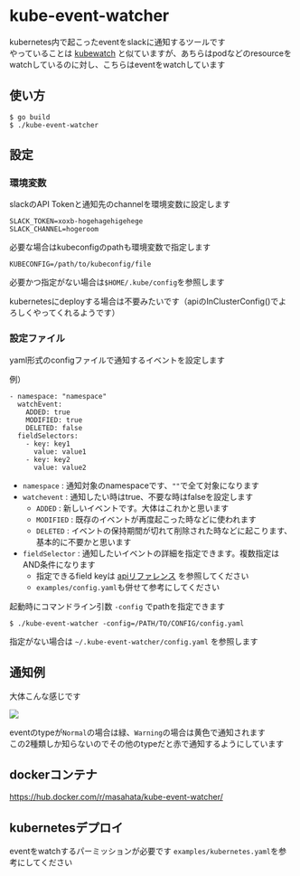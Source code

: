kube-event-watcher
=====

kubernetes内で起こったeventをslackに通知するツールです  
やっていることは <a href="https://github.com/bitnami-labs/kubewatch">kubewatch</a> と似ていますが、あちらはpodなどのresourceをwatchしているのに対し、こちらはeventをwatchしています  


## 使い方
```
$ go build
$ ./kube-event-watcher
```

## 設定

### 環境変数
slackのAPI Tokenと通知先のchannelを環境変数に設定します

```
SLACK_TOKEN=xoxb-hogehagehigehege
SLACK_CHANNEL=hogeroom
```

必要な場合はkubeconfigのpathも環境変数で指定します

```
KUBECONFIG=/path/to/kubeconfig/file
```

必要かつ指定がない場合は`$HOME/.kube/config`を参照します

kubernetesにdeployする場合は不要みたいです（apiのInClusterConfig()でよろしくやってくれるようです）


### 設定ファイル
yaml形式のconfigファイルで通知するイベントを設定します

例）
```
- namespace: "namespace"
  watchEvent:
    ADDED: true
    MODIFIED: true
    DELETED: false
  fieldSelectors:
    - key: key1
      value: value1
    - key: key2
      value: value2
```

- `namespace` : 通知対象のnamespaceです、`""`で全て対象になります
- `watchevent` : 通知したい時はtrue、不要な時はfalseを設定します
  - `ADDED` : 新しいイベントです。大体はこれかと思います
  - `MODIFIED` : 既存のイベントが再度起こった時などに使われます
  - `DELETED` : イベントの保持期間が切れて削除された時などに起こります、基本的に不要かと思います
- `fieldSelector` : 通知したいイベントの詳細を指定できます。複数指定はAND条件になります
  - 指定できるfield keyは <a href="https://kubernetes.io/docs/reference/generated/kubernetes-api/v1.11/#event-v1-core">apiリファレンス</a> を参照してください
  - `examples/config.yaml`も併せて参考にしてください

起動時にコマンドライン引数 `-config` でpathを指定できます

```
$ ./kube-event-watcher -config=/PATH/TO/CONFIG/config.yaml
```

指定がない場合は `~/.kube-event-watcher/config.yaml` を参照します

## 通知例
大体こんな感じです

<img src="https://i.imgur.com/aZ7CbfT.jpg">


eventのtypeが`Normal`の場合は緑、`Warning`の場合は黄色で通知されます  
この2種類しか知らないのでその他のtypeだと赤で通知するようにしています

## dockerコンテナ

https://hub.docker.com/r/masahata/kube-event-watcher/

## kubernetesデプロイ

eventをwatchするパーミッションが必要です
`examples/kubernetes.yaml`を参考にしてください

